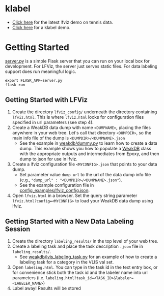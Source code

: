 # klabel

* [Click here](http://graphics.stanford.edu/~kayvonf/scratch/klabel/lfviz.html) for the latest lfviz demo on tennis data.
* [Click here](http://graphics.stanford.edu/~kayvonf/scratch/klabel/klabel.html) for a klabel demo.

# Getting Started

[server.py](server.py) is a simple Flask server that you can run on your local box for development.  For LFViz, the server just serves static files.  For data labeling support does run meaningful logic. 

    export FLASK_APP=server.py
    flask run

## Getting Started with LFViz

1. Create the directory `lfviz_config/` underneath the directory containing `lfviz.html`. This is where `lfviz.html` looks for configuration files specified in url parameters (see step 4).
2. Create a WeakDB data dump with name `<DUMPNAME>`, placing the files anywhere in your web tree.  Let's call that directory `<DUMPDIR>`, so the main info file of the dump is `<DUMPDIR>/<DUMPNAME>.json`
   * See the example in [weakdb/dummy.py](weakdb/dummy.py) to learn how to create a data dump. This example shows you how to populate a [WeakDB](weakdb/weakdb.py) class with the appropriate outputs and intermediates from Epoxy, and then dump to json for use in lfviz.
3. Create a lfviz configuration file `<MYCONFIG>.json` that points to your data dump.
   * Set parameter value `dump_url` to the url of the data dump info file (e.g., `"dump_url" : "<DUMPDIR>/<DUMPNAME>.json"`). 
   * See the example configuration file in [config_examples/lfviz_config.json](config_examples/lfviz_config.json).
4. Open `lfviz.html` in a browser. Set the query string parameter `lfviz.html?config=<MYCONFIG>` to load your WeakDB data dump using lfviz.

## Getting Started with a New Data Labeling Session

1. Create the directory `labeling_results/` in the top level of your web tree.
2. Create a labeling task and place the task description `.json` file in `labeling_results/`.
   * See [weakdb/lvis_labeling_task.py](weakdb/lvis_labeling_task.py) for an example of how to create a labeling task for a category in the VLIS val set.
3. Open `labeling.html`.  You can type in the task id in the text entry box, or for convenience stick both the task id and the labeler name into url parameters (i.e. `labeling.html?task_id=<TASK_ID>&labeler=<LABELER_NAME>`)
4. Label away!  Results will be stored 

